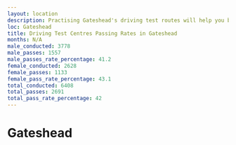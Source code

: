 ```yaml
---
layout: location
description: Practising Gateshead's driving test routes will help you become more confident in your gear-changing abilities.
loc: Gateshead
title: Driving Test Centres Passing Rates in Gateshead
months: N/A
male_conducted: 3778
male_passes: 1557
male_passes_rate_percentage: 41.2
female_conducted: 2628
female_passes: 1133
female_pass_rate_percentage: 43.1
total_conducted: 6408
total_passes: 2691
total_pass_rate_percentage: 42
---
```


# Gateshead
